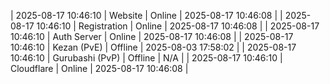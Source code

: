 | 2025-08-17 10:46:10 | Website | Online | 2025-08-17 10:46:08 |
| 2025-08-17 10:46:10 | Registration | Online | 2025-08-17 10:46:08 |
| 2025-08-17 10:46:10 | Auth Server | Online | 2025-08-17 10:46:08 |
| 2025-08-17 10:46:10 | Kezan (PvE) | Offline | 2025-08-03 17:58:02 |
| 2025-08-17 10:46:10 | Gurubashi (PvP) | Offline | N/A |
| 2025-08-17 10:46:10 | Cloudflare | Online | 2025-08-17 10:46:08 |
